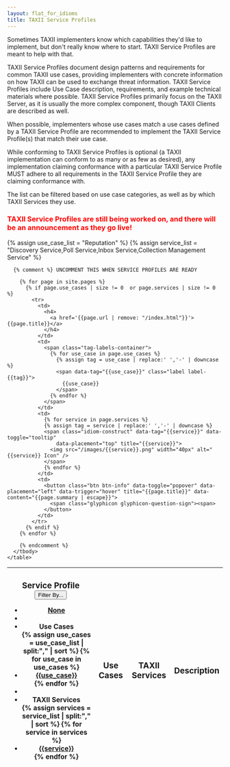 ```yaml
---
layout: flat_for_idioms
title: TAXII Service Profiles
---
```


<link href="/css/idioms.css" rel="stylesheet"/>
Sometimes TAXII implementers know which capabilities they'd like to implement, but don't really know where to start.
TAXII Service Profiles are meant to help with that.

TAXII Service Profiles document design patterns and requirements for common TAXII use cases, providing implementers 
with concrete information on how TAXII can be used to exchange threat information. TAXII Service Profiles include 
Use Case description, requirements, and example technical materials where possible. TAXII Service Profiles primarily 
focus on the TAXII Server, as it is usually the more complex component, though TAXII Clients are described as well.

When possible, implementers whose use cases match a use cases defined by a TAXII Service Profile are recommended to 
implement the TAXII Service Profile(s) that match their use case.
 
While conforming to TAXII Service Profiles is optional (a TAXII implementation can conform to as many or as few 
as desired), any implementation claiming conformance with a particular TAXII Service Profile MUST adhere to all 
requirements in the TAXII Service Profile they are claiming conformance with.

The list can be filtered based on use case categories, as well as by which TAXII Services they use.

<h3><font color="red">TAXII Service Profiles are still being worked on, and there will be an announcement as they go live!</font></h3> 

<div class="row">
  <div class="col-md-12">
    {% assign use_case_list = "Reputation" %}
    {% assign service_list = "Discovery Service,Poll Service,Inbox Service,Collection Management Service" %}
    <table id="idiom-table" class="table table-striped">
      <thead>
        <tr>
          <th>
            <h3>Service Profile
              <small class="dropdown">
                <button class="btn btn-info dropdown-toggle" type="button" id="filterMenu" data-toggle="dropdown">
                  Filter By... <span class="caret"></span>
                </button>
                <ul id="tag-filterer" class="dropdown-menu" role="menu" aria-labelledby="filterMenu">
                  <li role="presentation"><a class="tag-filter" role="menuitem" tabindex="-1" href="#">None</a></li>
                  <li role="presentation" class="divider"></li>
                  <li role="presentation" class="dropdown-header">Use Cases</li>
                  {% assign use_cases = use_case_list | split:"," | sort %}
                  {% for use_case in use_cases %}
                    <li role="presentation"><a class="tag-filter" role="menuitem" tabindex="-1" href="#">{{use_case}}</a></li>
                  {% endfor %}
                  <li role="presentation" class="divider"></li>
                  <li role="presentation" class="dropdown-header">TAXII Services</li>
                  {% assign services = service_list | split:"," | sort %}
                  {% for service in services %}
                    <li role="presentation"><a class="tag-filter" role="menuitem" tabindex="-1" href="#">{{service}}</a></li>
                  {% endfor %}
                </ul>
              </small>
            </h3>
          </th>
          <th>
            <h3>Use Cases</h3>
          </th>
          <th>
            <h3>TAXII Services</h3>
          </th>
          <th>
            <h3>Description</h3>
          </th>
        </tr>
      </thead>
      <tbody>
      
      {% comment %} UNCOMMENT THIS WHEN SERVICE PROFILES ARE READY
      
        {% for page in site.pages %}
          {% if page.use_cases | size != 0  or page.services | size != 0 %}
            <tr>
              <td>
                <h4>
                  <a href='{{page.url | remove: "/index.html"}}'>{{page.title}}</a>
                </h4>
              </td>
              <td>
                <span class="tag-labels-container">
                  {% for use_case in page.use_cases %}
                    {% assign tag = use_case | replace:' ','-' | downcase %}
                    <span data-tag="{{use_case}}" class="label label-{{tag}}">
                      {{use_case}}
                    </span>
                  {% endfor %}
                </span>
              </td>
              <td>
                {% for service in page.services %}
                {% assign tag = service | replace:' ','-' | downcase %}
                <span class="idiom-construct" data-tag="{{service}}" data-toggle="tooltip"
                    data-placement="top" title="{{service}}">
                  <img src="/images/{{service}}.png" width="40px" alt="{{service}} Icon" />
                </span>
                {% endfor %}
              </td>
              <td>
                <button class="btn btn-info" data-toggle="popover" data-placement="left" data-trigger="hover" title="{{page.title}}" data-content="{{page.summary | escape}}">
                  <span class="glyphicon glyphicon-question-sign"><span>
                </button>
              </td>
            </tr>
          {% endif %}
        {% endfor %}
        
        {% endcomment %}
      </tbody>
    </table>
  </div>
</div>